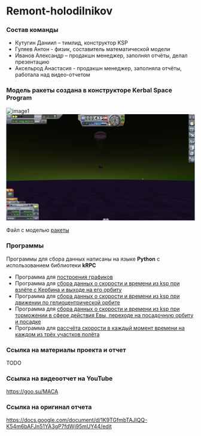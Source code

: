 # Remont-holodilnikov
### Состав команды
- Кутугин Даниил – тимлид, конструктор KSP
- Гуляев Антон - физик, составитель математической модели
- Иванов Александр – продакшн менеджер, заполнял отчёты, делал презентацию
- Аксельрод Анастасия - продакшн менеджер, заполняла отчёты, работала над видео-отчетом

### Модель ракеты создана в конструкторе Kerbal Space Program
![image1](https://github.com/dkutugin3/Remont-holodilnikov/blob/main/Pictures/launch.png)
![image2](https://github.com/dkutugin3/Remont-holodilnikov/blob/main/Pictures/land.png)

Файл с моделью [ракеты](Venus_5.craft)

### Программы 
Программы для сбора данных написаны на языке **Python** с использованием библиотеки **kRPC**
- Программа для [построения графиков](Programming/drawer.py)
- Программа для [сбора данных о скорости и времени из ksp при взлёте с Кербина и выходе на его орбиту](Programming/launch.py)
- Программа для [сбора данных о скорости и времени из ksp при движении по гелиоцентрической орбите](Programming/orbital_transition.py)
- Программа для [сбора данных о скорости и времени из ksp при торможении в сфере действия Евы, переходе на посадочную орбиту и посадке](Programming/eve.py)
- Программа для [рассчёта скорости в каждый момент времени на каждом из трёх участков полёта](Programming/model_graphs.py ) 

### Ссылка на материалы проекта и отчет
TODO

### Ссылка на видеоотчет на YouTube
https://goo.su/MACA

### Ссылка на оригинал отчета
https://docs.google.com/document/d/1K9TGfmbTAJlQQ-K54m6bAFJn51YA3gP7fdWj95mUY44/edit
